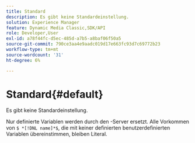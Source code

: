 ```yaml
---
title: Standard
description: Es gibt keine Standardeinstellung.
solution: Experience Manager
feature: Dynamic Media Classic,SDK/API
role: Developer,User
exl-id: a78f44fc-d5ec-485d-a7b5-a8baf06f50a5
source-git-commit: 790ce3aa4e9aadc019d17e663fc93d7c69772b23
workflow-type: tm+mt
source-wordcount: '31'
ht-degree: 6%

---
```


# Standard{#default}

Es gibt keine Standardeinstellung.

Nur definierte Variablen werden durch den -Server ersetzt. Alle Vorkommen von `$ *[!DNL name]*$`, die mit keiner definierten benutzerdefinierten Variablen übereinstimmen, bleiben Literal.
